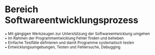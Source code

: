# Bereich Softwareentwicklungsprozess
<p style='text-align: left;'> 
<small>• Mit gängigen Werkzeugen zur Unterstützung der Softwareentwicklung umgehen </small> <br>
<small>• Im Rahmen der Programmentwicklung Fehler finden und beheben </small> <br>
<small>• Einfache Testfälle definieren und damit Programme systematisch testen </small> <br>
<small>• Entwicklungsumgebungen, Testen und Fehlersuche, Debugging </small> <br>
</p>
